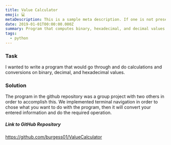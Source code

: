 ```yaml
---
title: Value Calculator
emoji: 💻
metaDescription: This is a sample meta description. If one is not present in your page/project's front matter, the default metadata description will be used instead.
date: 2019-01-01T00:00:00.000Z
summary: Program that computes binary, hexadecimal, and decimal values.
tags:
  - python
---
```


### Task

I wanted to write a program that would go through and do calculations and conversions on binary, decimal, and hexadecimal values.

### Solution

The program in the github repository was a group project with two others in order to accomplish this. We implemented terminal navigation in order to chose what you want to do with the program, then it will convert your entered information and do the required operation.

##### Link to GitHub Repository

<https://github.com/burgess01/ValueCalculator>
